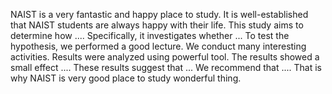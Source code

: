 
NAIST is a very fantastic and happy place to study. It is well-established that NAIST students are always happy with their life. This study aims to determine how .... Specifically, it investigates whether ...
To test the hypothesis, we performed a good lecture.  We conduct many interesting activities. Results were analyzed using powerful tool. The results showed a small effect ....
These results suggest that ... We recommend that .... That is why NAIST is very good place to study wonderful thing.


